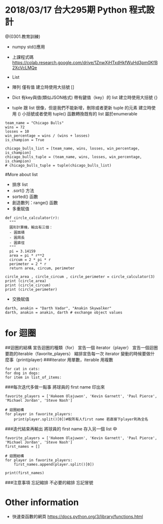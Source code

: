 # 2018/03/17 台大295期 Python 程式設計

@(0301.教育訓練)

- numpy std()應用

- 上課程式碼
https://colab.research.google.com/drive/1ZnwXjHTxdHkfWuHd3pm0KfB2XcVcLMQe

- List
- 陣列
僅有值
建立時使用大括號 []
- Dict
有key與值(類似JSON格式)
帶有鍵值（key）的 list
建立時使用大括號 {}
- tuple
跟 list 很像，但是我們不能新增，刪除或者更新 tuple 的元素
建立時使用 () 小括號或者使用 tuple() 函數轉換既有的 list
屬於enumerable
```
team_name = "Chicago Bulls"
wins = 72
losses = 10
win_percentage = wins / (wins + losses)
is_champion = True

chicago_bulls_list = [team_name, wins, losses, win_percentage, is_champion]
chicago_bulls_tuple = (team_name, wins, losses, win_percentage, is_champion)
# chicago_bulls_tuple = tuple(chicago_bulls_list)
```

#More about list
- 排序 list
 - .sort() 方法
 - sorted() 函數
- 創造數列：range() 函數
- 多重賦值
```
def circle_calculator(r):
  """
  圓形計算機，輸出有三個：
  - 圓面積
  - 圓周長
  - 圓直徑
  """
  pi = 3.14159
  area = pi * r**2
  circum = 2 * pi * r
  perimeter = 2 * r
  return area, circum, perimeter

circle_area , circle_circum , circle_perimeter = circle_calculator(3)
print (circle_area)
print (circle_circum)
print (circle_perimeter)
```
- 交換賦值
```
darth, anakin = "Darth Vadar", "Anakin Skywalker"
darth, anakin = anakin, darth # exchange object values
```

# for 迴圈
##迴圈的結構
宣告迴圈的種類（for）
宣告一個 iterator（player）
宣告一個迴圈要跑的iterable（favorite_players）
縮排宣告每一次 iterator 變動的時候要做什麼事（print(player)
###iterator 用單數，iterable 用複數
```
for cat in cats:
for dog in dogs:
for item in list_of_items:
```
###每次迭代多做一點事
將球員的 first name 印出來
```
favorite_players = ['Hakeem Olajuwon', 'Kevin Garnett', 'Paul Pierce', 'Michael Jordan', 'Steve Nash']

# 迴圈結構
for player in favorite_players:
    print(player.split()[0])#取所有人first name 若直接下player則為全名
```
###迭代結束再輸出
將球員的 first name 存入另一個 list 中
```
favorite_players = ['Hakeem Olajuwon', 'Kevin Garnett', 'Paul Pierce', 'Michael Jordan', 'Steve Nash']
first_names = []

# 迴圈結構
for player in favorite_players:
    first_names.append(player.split()[0])
    
print(first_names)
```
###注意事項
忘記縮排
不必要的縮排
忘記冒號

# Other information
- 快速查函數的網頁
https://docs.python.org/3/library/functions.html
